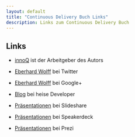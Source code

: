 ```yaml
---
layout: default
title: "Continuous Delivery Buch Links"
description: Links zum Continuous Delivery Buch
---
```


Links
---

<p/><p/><p/><p/>

* [innoQ](http://innoq.com) ist der Arbeitgeber des Autors

* [Eberhard Wolff](https://twitter.com/ewolff) bei Twitter

* [Eberhard Wolff](https://plus.google.com/u/0/+EberhardWolff/) bei Google+

* [Blog](http://www.heise.de/developer/Continuous-Architecture-2687847.html) bei heise Developer

* [Präsentationen](http://www.slideshare.net/ewolff/presentations)	bei Slideshare

* [Präsentationen](https://speakerdeck.com/ewolff) bei Speakerdeck

* [Präsentationen](https://prezi.com/user/ewolff/) bei Prezi
